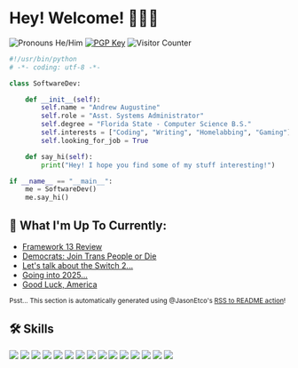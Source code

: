 # Hey! Welcome! 👋👨‍💻

<p>
    <img src="https://img.shields.io/badge/Pronouns-He%2FHim-9cf" alt="Pronouns He/Him">
    <a href="https://keys.openpgp.org/search?q=me@azureagst.dev"><img src="https://img.shields.io/badge/PGP-A8F309DD68650E6D-lightgrey" alt="PGP Key"></a>
    <img src="https://komarev.com/ghpvc/?username=Azure-Agst" alt="Visitor Counter">
</p>

```py
#!/usr/bin/python
# -*- coding: utf-8 -*-

class SoftwareDev:

    def __init__(self):
        self.name = "Andrew Augustine"
        self.role = "Asst. Systems Administrator"
        self.degree = "Florida State - Computer Science B.S."
        self.interests = ["Coding", "Writing", "Homelabbing", "Gaming"]
        self.looking_for_job = True

    def say_hi(self):
        print("Hey! I hope you find some of my stuff interesting!")

if __name__ == "__main__":
    me = SoftwareDev()
    me.say_hi()
```

## 📝 What I'm Up To Currently:

<!--START_SECTION:feed-->
* [Framework 13 Review](https:&#x2F;&#x2F;posts.azureagst.dev&#x2F;framework-13-review&#x2F;)
* [Democrats: Join Trans People or Die](https:&#x2F;&#x2F;posts.azureagst.dev&#x2F;democrats-join-or-die&#x2F;)
* [Let&#39;s talk about the Switch 2...](https:&#x2F;&#x2F;posts.azureagst.dev&#x2F;lets-talk-about-the-switch-2&#x2F;)
* [Going into 2025...](https:&#x2F;&#x2F;posts.azureagst.dev&#x2F;year-in-review-2024&#x2F;)
* [Good Luck, America](https:&#x2F;&#x2F;posts.azureagst.dev&#x2F;good-luck-america&#x2F;)
<!--END_SECTION:feed-->

<sup>Psst... This section is automatically generated using @JasonEtco's [RSS to README action](https://github.com/JasonEtco/rss-to-readme)!</sup>

## 🛠 Skills

![](https://img.shields.io/badge/OS-Win10_w/_WSL-informational?style=flat&logo=windowsterminal&logoColor=white&color=6aa6f8)
![](https://img.shields.io/badge/Code-C++-informational?style=flat&logo=cplusplus&logoColor=white&color=6aa6f8)
![](https://img.shields.io/badge/Code-C%23-informational?style=flat&logo=csharp&logoColor=white&color=6aa6f8)
![](https://img.shields.io/badge/Code-Python-informational?style=flat&logo=python&logoColor=white&color=6aa6f8)
![](https://img.shields.io/badge/Code-JavaScript-informational?style=flat&logo=javascript&logoColor=white&color=6aa6f8)
![](https://img.shields.io/badge/Code-Rust-informational?style=flat&logo=rust&logoColor=white&color=6aa6f8)
![](https://img.shields.io/badge/Database-MongoDB-informational?style=flat&logo=mongodb&logoColor=white&color=6aa6f8)
![](https://img.shields.io/badge/Database-Sqlite3-informational?style=flat&logo=sqlite&logoColor=white&color=6aa6f8)
![](https://img.shields.io/badge/Database-MySQL-informational?style=flat&logo=mysql&logoColor=white&color=6aa6f8)
![](https://img.shields.io/badge/Tools-DigitalOcean-informational?style=flat&logo=digitalocean&logoColor=white&color=6aa6f8)
![](https://img.shields.io/badge/Tools-AWS-informational?style=flat&logo=amazonaws&logoColor=white&color=6aa6f8)
![](https://img.shields.io/badge/Tools-Docker-informational?style=flat&logo=docker&logoColor=white&color=6aa6f8)
![](https://img.shields.io/badge/Tools-K3S-informational?style=flat&logo=k3s&logoColor=white&color=6aa6f8)
![](https://img.shields.io/badge/Tools-DSM_7-informational?style=flat&logo=synology&logoColor=white&color=6aa6f8)
![](https://img.shields.io/badge/Tools-Github_Actions-informational?style=flat&logo=githubactions&logoColor=white&color=6aa6f8)
